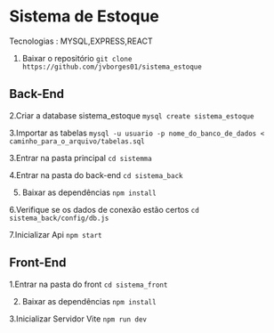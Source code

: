 # Sistema de Estoque

Tecnologias : MYSQL,EXPRESS,REACT


1. Baixar o repositório
`git clone https://github.com/jvborges01/sistema_estoque`

## Back-End

2.Criar a database sistema_estoque
`mysql create sistema_estoque`

3.Importar as tabelas
`mysql -u usuario -p nome_do_banco_de_dados < caminho_para_o_arquivo/tabelas.sql`

3.Entrar na pasta principal
`cd sistemma`

4.Entrar na pasta do back-end
`cd sistema_back`

5. Baixar as dependências
`npm install`

6.Verifique se os dados de conexão estão certos
`cd sistema_back/config/db.js`

7.Inicializar Api
`npm start`

## Front-End

1.Entrar na pasta do front
`cd sistema_front`

2. Baixar as dependências
`npm install`

3.Inicializar Servidor Vite
`npm run dev`



